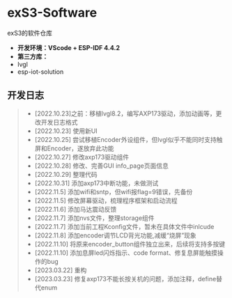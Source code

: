 # exS3-Software

exS3的软件仓库

- **开发环境：VScode + ESP-IDF 4.4.2**
- **第三方库：**
- lvgl
- esp-iot-solution



## 开发日志

> - [2022.10.23]之前：移植lvgl8.2，编写AXP173驱动，添加动画等，更改开发日志格式
> - [2022.10.23] 使用新UI
> - [2022.10.25] 尝试移植Encoder外设组件，但lvgl似乎不能同时支持触屏和Encoder，遂放弃此功能
> - [2022.10.27] 修改axp173驱动组件
> - [2022.10.28] 修改、完善GUI info_page页面信息
> - [2022.10.29] 整理代码
> - [2022.10.31] 添加axp173中断功能，未做测试
> - [2022.11.5] 添加wifi和sntp，但wifi报flag=9错误，先备份
> - [2022.11.5] 修改屏幕驱动，梳理程序框架和启动流程
> - [2022.11.6] 添加马达震动反馈
> - [2022.11.7] 添加nvs文件，整理storage组件
> - [2022.11.7] 添加当前工程Kconfig文件，暂未在具体文件中inlcude
> - [2022.11.8] 添加encoder调节LCD背光功能,减缓“烧屏”现象
> - [2022.11.10] 将原来encoder_button组件独立出来，后续将支持多按键
> - [2022.11.10] 添加息屏led闪烁指示、code format、修复息屏能触摸操作的bug
> - [2023.03.22] 重构
> - [2023.03.23] 修复axp173不能长按关机的问题，添加注释，define替代enum

